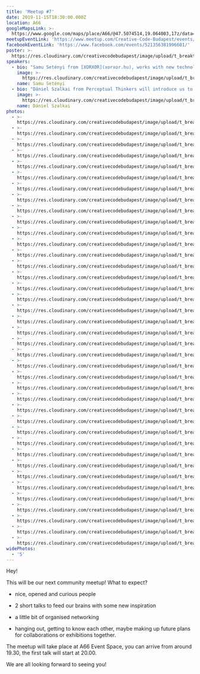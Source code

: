 ```yaml
---
title: 'Meetup #7'
date: 2019-11-15T18:30:00.000Z
location: A66
googleMapsLink: >-
  https://www.google.com/maps/place/A66/@47.5074514,19.064003,17z/data=!3m1!4b1!4m5!3m4!1s0x4741dc71e8f07141:0x338531a68ac2aa0!8m2!3d47.5074514!4d19.0661917
meetupEventLink: 'https://www.meetup.com/Creative-Code-Budapest/events/qnhgzpyzpbkb/'
facebookEventLink: 'https://www.facebook.com/events/521356381996601/'
poster: >-
  https://res.cloudinary.com/creativecodebudapest/image/upload/t_breakthumbnails/v1573759276/cc7/CCBP_FB_Group_Cover_8_shogcx.jpg
speakers:
  - bio: "Samu Setényi from [XORXOR](xorxor.hu), works with new technology to make art and design works that continue the tradition of human expression and craftsmanship in a meaningful way. He will talk about how to find the balance between the artistic and the technological in a professional creative coding practice, maintaining the artistic and conceptual purpose while being knee-deep in C++ for weeks. Art vs Tech in Art & Tech projects.\r\n\nCheck his [website](samuelsetenyi.com)!"
    image: >-
      https://res.cloudinary.com/creativecodebudapest/image/upload/t_breakthumbnails/v1573760343/cc7/setenyisamu_krhdg4.jpg
    name: Samu Setényi
  - bio: "Dániel Szalkai from Perceptual Thinkers will introduce us to their latest experimental project, a capsule collection in collaboration with EJTECH.\r\n\nPerceptual Thinkers is an initiative, which goes beyond the specific design of product and is trying to bring people living with autism closer to the typical people.\r\n\nThe new collection has a flagship item: a special jacket with embroidery on it, which are connected to sensors. These sensors respond to touches that play pre-programmed harmonic and disharmonic sound patterns, which can be heard via headphones or any devices with a jack plug.\r\n\nCheck his [behance](behance.net/danszalkai)!"
    image: >-
      https://res.cloudinary.com/creativecodebudapest/image/upload/t_breakthumbnails/v1573760345/cc7/szalkaidani_w8xpls.jpg
    name: Dániel Szalkai
photos:
  - >-
    https://res.cloudinary.com/creativecodebudapest/image/upload/t_breakthumbnails/v1574809711/cc7/DSC03670_zp1iva.jpg
  - >-
    https://res.cloudinary.com/creativecodebudapest/image/upload/t_breakthumbnails/v1574809710/cc7/DSC03671_ubdusz.jpg
  - >-
    https://res.cloudinary.com/creativecodebudapest/image/upload/t_breakthumbnails/v1574809709/cc7/DSC03677_rw1pop.jpg
  - >-
    https://res.cloudinary.com/creativecodebudapest/image/upload/t_breakthumbnails/v1574809707/cc7/DSC03710_mwqnc2.jpg
  - >-
    https://res.cloudinary.com/creativecodebudapest/image/upload/t_breakthumbnails/v1574809707/cc7/DSC03711_dejqya.jpg
  - >-
    https://res.cloudinary.com/creativecodebudapest/image/upload/t_breakthumbnails/v1574809687/cc7/DSC03669_kh1h9b.jpg
  - >-
    https://res.cloudinary.com/creativecodebudapest/image/upload/t_breakthumbnails/v1574809686/cc7/DSC03667_ph2tgb.jpg
  - >-
    https://res.cloudinary.com/creativecodebudapest/image/upload/t_breakthumbnails/v1574809685/cc7/DSC03651_w9p5ut.jpg
  - >-
    https://res.cloudinary.com/creativecodebudapest/image/upload/t_breakthumbnails/v1574809682/cc7/DSC03664_a9l4hs.jpg
  - >-
    https://res.cloudinary.com/creativecodebudapest/image/upload/t_breakthumbnails/v1574809681/cc7/DSC03661_eueh0m.jpg
  - >-
    https://res.cloudinary.com/creativecodebudapest/image/upload/t_breakthumbnails/v1574809671/cc7/DSC03650_knpwsf.jpg
  - >-
    https://res.cloudinary.com/creativecodebudapest/image/upload/t_breakthumbnails/v1574809669/cc7/DSC03659_reypoi.jpg
  - >-
    https://res.cloudinary.com/creativecodebudapest/image/upload/t_breakthumbnails/v1574809664/cc7/DSC03662-2_n5qytg.jpg
  - >-
    https://res.cloudinary.com/creativecodebudapest/image/upload/t_breakthumbnails/v1574809664/cc7/DSC03644_y4d4kl.jpg
  - >-
    https://res.cloudinary.com/creativecodebudapest/image/upload/t_breakthumbnails/v1574809650/cc7/DSC03638_lmunkd.jpg
  - >-
    https://res.cloudinary.com/creativecodebudapest/image/upload/t_breakthumbnails/v1574809647/cc7/DSC03641_e9ogkw.jpg
  - >-
    https://res.cloudinary.com/creativecodebudapest/image/upload/t_breakthumbnails/v1574809647/cc7/DSC03639_zxnlz6.jpg
  - >-
    https://res.cloudinary.com/creativecodebudapest/image/upload/t_breakthumbnails/v1574809646/cc7/DSC03637_k74mko.jpg
  - >-
    https://res.cloudinary.com/creativecodebudapest/image/upload/t_breakthumbnails/v1574809630/cc7/DSC03629_dwva4q.jpg
  - >-
    https://res.cloudinary.com/creativecodebudapest/image/upload/t_breakthumbnails/v1574809632/cc7/DSC03627_rgohpf.jpg
  - >-
    https://res.cloudinary.com/creativecodebudapest/image/upload/t_breakthumbnails/v1574809646/cc7/DSC03642_wl8kkb.jpg
  - >-
    https://res.cloudinary.com/creativecodebudapest/image/upload/t_breakthumbnails/v1574809629/cc7/DSC03632_hypm0o.jpg
  - >-
    https://res.cloudinary.com/creativecodebudapest/image/upload/t_breakthumbnails/v1574809620/cc7/DSC03708_cxggmx.jpg
  - >-
    https://res.cloudinary.com/creativecodebudapest/image/upload/t_breakthumbnails/v1574809608/cc7/DSC03625_wo3cqn.jpg
  - >-
    https://res.cloudinary.com/creativecodebudapest/image/upload/t_breakthumbnails/v1574809613/cc7/DSC03702_z3qjdr.jpg
  - >-
    https://res.cloudinary.com/creativecodebudapest/image/upload/t_breakthumbnails/v1574809613/cc7/DSC03705_jipjy3.jpg
  - >-
    https://res.cloudinary.com/creativecodebudapest/image/upload/t_breakthumbnails/v1574809605/cc7/DSC03699_loek5t.jpg
  - >-
    https://res.cloudinary.com/creativecodebudapest/image/upload/t_breakthumbnails/v1574809596/cc7/DSC03707_xpd1hx.jpg
  - >-
    https://res.cloudinary.com/creativecodebudapest/image/upload/t_breakthumbnails/v1574809592/cc7/DSC03696_jqrhsa.jpg
  - >-
    https://res.cloudinary.com/creativecodebudapest/image/upload/t_breakthumbnails/v1574809580/cc7/DSC03698_makcfi.jpg
  - >-
    https://res.cloudinary.com/creativecodebudapest/image/upload/t_breakthumbnails/v1574809580/cc7/DSC03672_lsacq4.jpg
  - >-
    https://res.cloudinary.com/creativecodebudapest/image/upload/t_breakthumbnails/v1574809587/cc7/DSC03695_znjuga.jpg
  - >-
    https://res.cloudinary.com/creativecodebudapest/image/upload/t_breakthumbnails/v1574809579/cc7/DSC03675_mqvvr0.jpg
  - >-
    https://res.cloudinary.com/creativecodebudapest/image/upload/t_breakthumbnails/v1574809578/cc7/DSC03674_ci3qxv.jpg
  - >-
    https://res.cloudinary.com/creativecodebudapest/image/upload/t_breakthumbnails/v1574809570/cc7/DSC03684_dgx9qd.jpg
  - >-
    https://res.cloudinary.com/creativecodebudapest/image/upload/t_breakthumbnails/v1574809549/cc7/DSC03683_jaiwbe.jpg
  - >-
    https://res.cloudinary.com/creativecodebudapest/image/upload/t_breakthumbnails/v1574809559/cc7/DSC03680_ieuxvd.jpg
  - >-
    https://res.cloudinary.com/creativecodebudapest/image/upload/t_breakthumbnails/v1574809568/cc7/DSC03688_rpke1w.jpg
  - >-
    https://res.cloudinary.com/creativecodebudapest/image/upload/t_breakthumbnails/v1574809547/cc7/DSC03676_rwcmx4.jpg
widePhotos:
  - '5'
---
```

Hey!

This will be our next community meetup!
 What to expect?

- nice, opened and curious people

- 2 short talks to feed our brains with some new inspiration

- a little bit of organised networking

- hanging out, getting to know each other, maybe making up future plans for collaborations or exhibitions together.

The meetup will take place at A66 Event Space, you can arrive from around 19.30, the first talk will start at 20.00.

We are all looking forward to seeing you!

